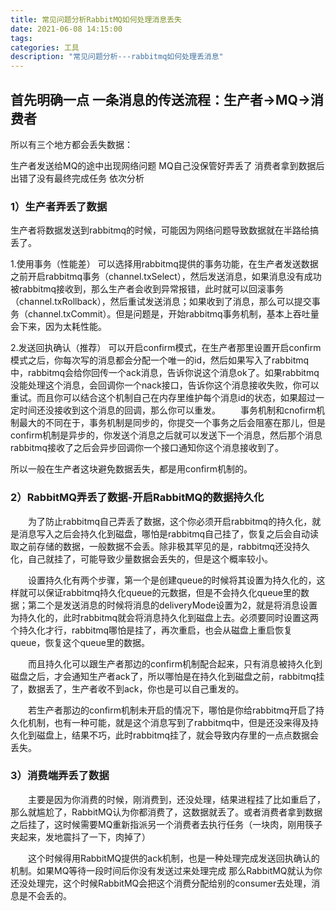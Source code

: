```yaml
---
title: 常见问题分析RabbitMQ如何处理消息丢失
date: 2021-06-08 14:15:00
tags:
categories: 工具
description: "常见问题分析---rabbitmq如何处理丢消息"
---
```



## 首先明确一点 一条消息的传送流程：生产者->MQ->消费者

所以有三个地方都会丢失数据：

生产者发送给MQ的途中出现网络问题
MQ自己没保管好弄丢了
消费者拿到数据后出错了没有最终完成任务
依次分析

### 1）生产者弄丢了数据

生产者将数据发送到rabbitmq的时候，可能因为网络问题导致数据就在半路给搞丢了。

1.使用事务（性能差）
可以选择用rabbitmq提供的事务功能，在生产者发送数据之前开启rabbitmq事务（channel.txSelect），然后发送消息，如果消息没有成功被rabbitmq接收到，那么生产者会收到异常报错，此时就可以回滚事务（channel.txRollback），然后重试发送消息；如果收到了消息，那么可以提交事务（channel.txCommit）。但是问题是，开始rabbitmq事务机制，基本上吞吐量会下来，因为太耗性能。

2.发送回执确认（推荐）
可以开启confirm模式，在生产者那里设置开启confirm模式之后，你每次写的消息都会分配一个唯一的id，然后如果写入了rabbitmq中，rabbitmq会给你回传一个ack消息，告诉你说这个消息ok了。如果rabbitmq没能处理这个消息，会回调你一个nack接口，告诉你这个消息接收失败，你可以重试。而且你可以结合这个机制自己在内存里维护每个消息id的状态，如果超过一定时间还没接收到这个消息的回调，那么你可以重发。
　　事务机制和cnofirm机制最大的不同在于，事务机制是同步的，你提交一个事务之后会阻塞在那儿，但是confirm机制是异步的，你发送个消息之后就可以发送下一个消息，然后那个消息rabbitmq接收了之后会异步回调你一个接口通知你这个消息接收到了。

所以一般在生产者这块避免数据丢失，都是用confirm机制的。

### 2）RabbitMQ弄丢了数据-开启RabbitMQ的数据持久化

　　为了防止rabbitmq自己弄丢了数据，这个你必须开启rabbitmq的持久化，就是消息写入之后会持久化到磁盘，哪怕是rabbitmq自己挂了，恢复之后会自动读取之前存储的数据，一般数据不会丢。除非极其罕见的是，rabbitmq还没持久化，自己就挂了，可能导致少量数据会丢失的，但是这个概率较小。

　　设置持久化有两个步骤，第一个是创建queue的时候将其设置为持久化的，这样就可以保证rabbitmq持久化queue的元数据，但是不会持久化queue里的数据；第二个是发送消息的时候将消息的deliveryMode设置为2，就是将消息设置为持久化的，此时rabbitmq就会将消息持久化到磁盘上去。必须要同时设置这两个持久化才行，rabbitmq哪怕是挂了，再次重启，也会从磁盘上重启恢复queue，恢复这个queue里的数据。

　　而且持久化可以跟生产者那边的confirm机制配合起来，只有消息被持久化到磁盘之后，才会通知生产者ack了，所以哪怕是在持久化到磁盘之前，rabbitmq挂了，数据丢了，生产者收不到ack，你也是可以自己重发的。

　　若生产者那边的confirm机制未开启的情况下，哪怕是你给rabbitmq开启了持久化机制，也有一种可能，就是这个消息写到了rabbitmq中，但是还没来得及持久化到磁盘上，结果不巧，此时rabbitmq挂了，就会导致内存里的一点点数据会丢失。

### 3）消费端弄丢了数据

　　主要是因为你消费的时候，刚消费到，还没处理，结果进程挂了比如重启了，那么就尴尬了，RabbitMQ认为你都消费了，这数据就丢了。或者消费者拿到数据之后挂了，这时候需要MQ重新指派另一个消费者去执行任务（一块肉，刚用筷子夹起来，发地震抖了一下，肉掉了）

　　这个时候得用RabbitMQ提供的ack机制，也是一种处理完成发送回执确认的机制。如果MQ等待一段时间后你没有发送过来处理完成 那么RabbitMQ就认为你还没处理完，这个时候RabbitMQ会把这个消费分配给别的consumer去处理，消息是不会丢的。